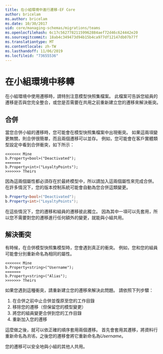 ```yaml
---
title: 在小組環境中進行遷移-EF Core
author: bricelam
ms.author: bricelam
ms.date: 10/30/2017
uid: core/managing-schemas/migrations/teams
ms.openlocfilehash: 6c17c56277821159962884aef72d46c624442e20
ms.sourcegitcommit: 18ab4c349473d94b15b4ca977df12147db07b77f
ms.translationtype: MT
ms.contentlocale: zh-TW
ms.lasthandoff: 11/06/2019
ms.locfileid: "73655536"
---
```

# <a name="migrations-in-team-environments"></a>在小組環境中移轉

在小組環境中使用遷移時，請特別注意模型快照集檔案。 此檔案可告訴您組員的遷移是否與您完全整合，或您是否需要在共用之前重新建立您的遷移來解決衝突。

## <a name="merging"></a>合併

當您合併小組的遷移時，您可能會在模型快照集檔案中出現衝突。 如果這兩項變更無關，則合併很簡單，而且兩個遷移可以並存。 例如，您可能會在客戶實體類型設定中看到合併衝突，如下所示：

``` output
<<<<<<< Mine
b.Property<bool>("Deactivated");
=======
b.Property<int>("LoyaltyPoints");
>>>>>>> Theirs
```

因為這兩個屬性都必須存在於最終模型中，所以請加入這兩個屬性來完成合併。 在許多情況下，您的版本控制系統可能會自動為您合併這類變更。

``` csharp
b.Property<bool>("Deactivated");
b.Property<int>("LoyaltyPoints");
```

在這些情況下，您的遷移和組員的遷移彼此獨立。 因為其中一項可以先套用，所以您不需要對您的遷移進行任何額外的變更，就能與小組共用。

## <a name="resolving-conflicts"></a>解決衝突

有時候，在合併模型快照集模型時，您會遇到真正的衝突。 例如，您和您的組員可能會分別重新命名為相同的屬性。

``` output
<<<<<<< Mine
b.Property<string>("Username");
=======
b.Property<string>("Alias");
>>>>>>> Theirs
```

如果您遇到這種衝突，請重新建立您的遷移來解決此問題。 請依照下列步驟：

1. 在合併之前中止合併並復原至您的工作目錄
2. 移除您的遷移（但保留您的模型變更）
3. 將您的組員變更合併到您的工作目錄
4. 重新加入您的遷移

這麼做之後，就可以依正確的順序套用兩個遷移。 首先會套用其遷移，將資料行重新命名為*別名*，之後您的遷移會將它重新命名為*Username*。

您的遷移可以安全地與小組的其他人共用。
